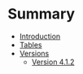 # Summary

* [Introduction](README.md)
* [Tables](tables.md)
* [Versions](versions/versions.md)
   * [Version 4.1.2](versions/version_412.md)

